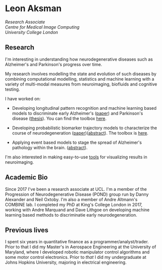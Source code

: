 # Leon Aksman
*Research Associate <br/>
Centre for Medical Image Computing <br/>
University College London* <br/>

## Research

I'm interesting in understanding how neurodegenerative diseases such as Alzheimer's and Parkinson's progress over time. 

My research involves modelling the state and evolution of such diseases by combining computational modelling, statistics and machine learning with a variety of multi-modal measures from neuroimaging, biofluids and cognitive testing. 

I have worked on:

* Developing longitudinal pattern recognition and machine learning based models to discriminate early Alzheimer's ([paper]( https://doi.org/10.1002/hbm.23317)) and Parkinson's disease ([thesis](https://kclpure.kcl.ac.uk/portal/en/theses/longitudinal-neuroimaging-features-for-discriminating-early-neurodegeneration(ac3aefdc-0cf2-4405-9edd-69e263129bdf).html)). You can find the toolbox [here](https://github.com/LeonAksman/lpr).

* Developing probabilistic biomarker trajectory models to characterize the course of neurodegeneration ([paper]( https://doi.org/10.1002/hbm.24682))([abstract](https://files.aievolution.com/hbm1801/abstracts/32082/2254_Aksman.pdf)). The toolbox is [here](https://github.com/LeonAksman/bayes-mtl-traj). 

* Applying event based models to stage the spread of Alzheimer's pathology within the brain. (<a href="Aksman_OHBM_2019.pdf">abstract</a>).

I'm also interested in making easy-to-use [tools](https://github.com/LeonAksman/vtkSnap) for visualizing results in neuroimaging.

## Academic Bio

Since 2017 I've been a research associate at UCL. I'm a member of the Progression of Neurodegenerative Disease (POND) group run by Danny Alexander and Neil Oxtoby. I'm also a member of Andre Altmann's COMBINE lab. I completed my PhD at King's College London in 2017, working with Andre Marquand and Dave Lithgoe on developing machine learning based methods to discriminatie early neurodegeneration. 

## Previous lives

I spent six years in quantitative finance as a programmer/analyst/trader. Prior to that I did my Master's in Aerospace Engineering at the University of Maryland, where I developed robotic manipulator control algorithms and some motor control electronics. Prior to *that* I did my undergraduate at Johns Hopkins University, majoring in electrical engineering.




